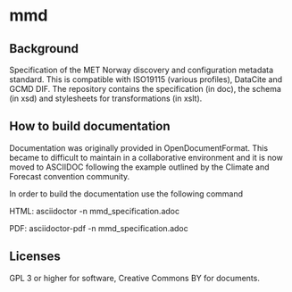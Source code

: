# mmd

## Background
Specification of the MET Norway discovery and configuration metadata
standard. This is compatible with ISO19115 (various profiles), DataCite
and GCMD DIF. The repository contains the specification (in doc), the
schema (in xsd) and stylesheets for transformations (in xslt).

## How to build documentation
Documentation was originally provided in OpenDocumentFormat. This became
to difficult to maintain in a collaborative environment and it is now
moved to ASCIIDOC following the example outlined by the Climate and
Forecast convention community.

In order to build the documentation use the following command

HTML:
    asciidoctor -n mmd_specification.adoc

PDF:
    asciidoctor-pdf -n mmd_specification.adoc
    
## Licenses
GPL 3 or higher for software, Creative Commons BY for documents.

